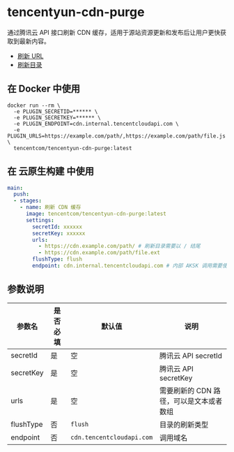 # tencentyun-cdn-purge

通过腾讯云 API 接口刷新 CDN 缓存，适用于源站资源更新和发布后让用户更快获取到最新内容。

- [刷新 URL](https://cloud.tencent.com/document/api/228/37870)
- [刷新目录](https://cloud.tencent.com/document/api/228/37871)

## 在 Docker 中使用

```shell
docker run --rm \
  -e PLUGIN_SECRETID=****** \
  -e PLUGIN_SECRETKEY=****** \
  -e PLUGIN_ENDPOINT=cdn.internal.tencentcloudapi.com \
  -e PLUGIN_URLS=https://example.com/path/,https://example.com/path/file.js \
  tencentcom/tencentyun-cdn-purge:latest
```

## 在 云原生构建 中使用

```yml
main:
  push:
  - stages:
    - name: 刷新 CDN 缓存
      image: tencentcom/tencentyun-cdn-purge:latest
      settings:
        secretId: xxxxxx
        secretKey: xxxxxx
        urls: 
          - https://cdn.example.com/path/ # 刷新目录需要以 / 结尾
          - https://cdn.example.com/path/file.ext
        flushType: flush
        endpoint: cdn.internal.tencentcloudapi.com # 内部 AKSK 调用需要使用内部域名
```

## 参数说明

| 参数名    | 是否必填 | 默认值  | 说明                                             |
| --------- | -------- | ------- | -------------------------------------------- |
| secretId  | 是       | 空      | 腾讯云 API secretId                           |
| secretKey | 是       | 空      | 腾讯云 API secretKey                           |
| urls      | 是       | 空      | 需要刷新的 CDN 路径，可以是文本或者数组             |
| flushType | 否       | `flush` | 目录的刷新类型                                  |
| endpoint  | 否       | `cdn.tencentcloudapi.com` | 调用域名 |

